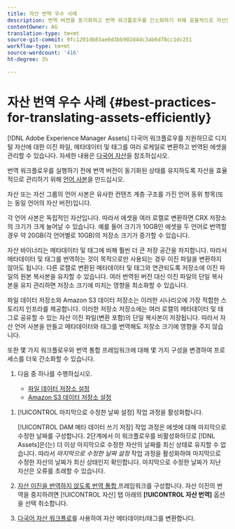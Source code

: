 ```yaml
---
title: 자산 번역 우수 사례
description: 번역 버전을 동기화하고 번역 워크플로우를 간소화하기 위해 효율적으로 자산을 관리하는 모범 사례
contentOwner: AG
translation-type: tm+mt
source-git-commit: 9fc1201db83ae0d3bb902d4dc3ab6d78cc1dc251
workflow-type: tm+mt
source-wordcount: '416'
ht-degree: 3%

---
```



# 자산 번역 우수 사례 {#best-practices-for-translating-assets-efficiently}

[!DNL Adobe Experience Manager Assets] 다국어 워크플로우를 지원하므로 디지털 자산에 대한 이진 파일, 메타데이터 및 태그를 여러 로케일로 변환하고 번역된 에셋을 관리할 수 있습니다. 자세한 내용은 [다국어 자산](multilingual-assets.md)을 참조하십시오.

번역 워크플로우를 실행하기 전에 번역 버전이 동기화된 상태를 유지하도록 자산을 효율적으로 관리하기 위해 [언어 사본](preparing-assets-for-translation.md)을 만드십시오.

자산 또는 자산 그룹의 언어 사본은 유사한 컨텐츠 계층 구조를 가진 언어 동위 항목(또는 동일 언어의 자산 버전)입니다.

각 언어 사본은 독립적인 자산입니다. 따라서 에셋을 여러 로캘로 변환하면 CRX 저장소의 크기가 크게 늘어날 수 있습니다. 예를 들어 크기가 10GB인 에셋을 두 언어로 번역할 경우 약 20GB(각 언어별로 10GB)의 저장소 크기가 증가할 수 있습니다.

자산 바이너리는 메타데이터 및 태그에 비해 훨씬 더 큰 저장 공간을 차지합니다. 따라서 메타데이터 및 태그를 번역하는 것이 목적으로만 사용되는 경우 이진 파일을 변환하지 않아도 됩니다. 다른 로캘로 변환된 메타데이터 및 태그와 연관되도록 저장소에 이진 파일의 원본 복사본을 유지할 수 있습니다. 여러 번역된 버전 대신 이진 파일의 단일 복사본을 유지 관리하면 저장소 크기에 미치는 영향을 최소화할 수 있습니다.

파일 데이터 저장소와 Amazon S3 데이터 저장소는 이러한 시나리오에 가장 적합한 스토리지 인프라를 제공합니다. 이러한 저장소 저장소에는 여러 로캘의 메타데이터 및 태그로 공유할 수 있는 자산 이진 파일(변환 포함)의 단일 복사본이 저장됩니다. 따라서 자산 언어 사본을 만들고 메타데이터와 태그를 번역해도 저장소 크기에 영향을 주지 않습니다.

또한 몇 가지 워크플로우와 번역 통합 프레임워크에 대해 몇 가지 구성을 변경하여 프로세스를 더욱 간소화할 수 있습니다.

1. 다음 중 하나를 수행하십시오.

   * [파일 데이터 저장소 설정](/help/sites-deploying/data-store-config.md)
   * [Amazon S3 데이터 저장소 설정](/help/sites-deploying/data-store-config.md)

<!--
1. Disable the [DAM MetaData Write-back](/help/sites-administering/workflow-offloader.md#disable-offloading) workflow.

   As the name suggests, the [!UICONTROL DAM Metadata Writeback] workflow rewrites the metadata to the binary file. Because the metadata changes after translation, writing it back to the binary file generates a different binary for a language copy.

   >[!NOTE]
   >
   >Disabling the [!UICONTROL DAM MetaData Writeback] workflow turns off XMP metadata write-back on asset binaries. Consequently, future metadata changes are no longer be saved within the assets. Evaluate the consequences before disabling this workflow.
-->

1. [!UICONTROL 마지막으로 수정한 날짜 설정] 작업 과정을 활성화합니다.

   [!UICONTROL DAM 메타 데이터 쓰기 저장] 작업 과정은 에셋에 대해 마지막으로 수정한 날짜를 구성합니다. 2단계에서 이 워크플로우를 비활성화하므로 [!DNL Assets]은(는) 더 이상 마지막으로 수정한 자산의 날짜를 최신 상태로 유지할 수 없습니다. 따라서 *마지막으로 수정한 날짜 설정* 작업 과정을 활성화하여 마지막으로 수정한 자산의 날짜가 최신 상태인지 확인합니다. 마지막으로 수정한 날짜가 지난 자산은 오류를 초래할 수 있습니다.

1. [자산 이진을 번역하지 않도록 번역 통합 ](/help/sites-administering/tc-tic.md) 프레임워크를 구성합니다. 자산 이진의 번역을 중지하려면 [!UICONTROL 자산] 탭 아래의 **[!UICONTROL 자산 번역]** 옵션을 선택 취소합니다.
1. [다국어 자산 워크플로](multilingual-assets.md)를 사용하여 자산 메타데이터/태그를 변환합니다.

